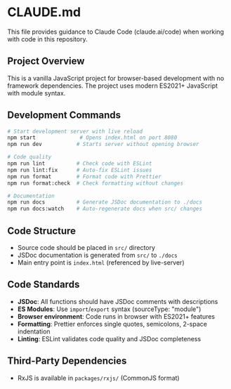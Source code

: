 # CLAUDE.md

This file provides guidance to Claude Code (claude.ai/code) when working with code in this
repository.

## Project Overview

This is a vanilla JavaScript project for browser-based development with no framework dependencies.
The project uses modern ES2021+ JavaScript with module syntax.

## Development Commands

```bash
# Start development server with live reload
npm start              # Opens index.html on port 8080
npm run dev           # Starts server without opening browser

# Code quality
npm run lint          # Check code with ESLint
npm run lint:fix      # Auto-fix ESLint issues
npm run format        # Format code with Prettier
npm run format:check  # Check formatting without changes

# Documentation
npm run docs          # Generate JSDoc documentation to ./docs
npm run docs:watch    # Auto-regenerate docs when src/ changes
```

## Code Structure

- Source code should be placed in `src/` directory
- JSDoc documentation is generated from `src/` to `./docs`
- Main entry point is `index.html` (referenced by live-server)

## Code Standards

- **JSDoc**: All functions should have JSDoc comments with descriptions
- **ES Modules**: Use `import`/`export` syntax (sourceType: "module")
- **Browser environment**: Code runs in browser with ES2021+ features
- **Formatting**: Prettier enforces single quotes, semicolons, 2-space indentation
- **Linting**: ESLint validates code quality and JSDoc completeness

## Third-Party Dependencies

- RxJS is available in `packages/rxjs/` (CommonJS format)
